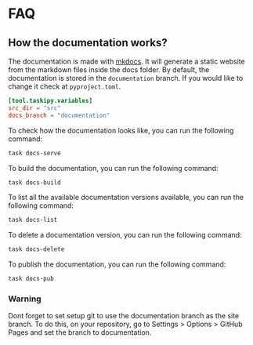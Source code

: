 # FAQ

## How the documentation works?

The documentation is made with [mkdocs](http://www.mkdocs.org/). 
It will generate a static website from the markdown files inside the docs folder.
By default, the documentation is stored in the `documentation` branch. 
If you would like to change it check at `pyproject.toml`.
````toml
[tool.taskipy.variables]
src_dir = "src"
docs_branch = "documentation"
````

To check how the documentation looks like, you can run the following command:

```bash
task docs-serve
```

To build the documentation, you can run the following command:

```bash
task docs-build
```

To list all the available documentation versions available, you can run the following command:

```bash
task docs-list
```

To delete a documentation version, you can run the following command:

```bash
task docs-delete
```

To publish the documentation, you can run the following command:

```bash
task docs-pub
```

### Warning
Dont forget to set setup git to use the documentation branch as the site branch.
To do this, on your repository, go to Settings > Options > GitHub Pages and set the branch to documentation.